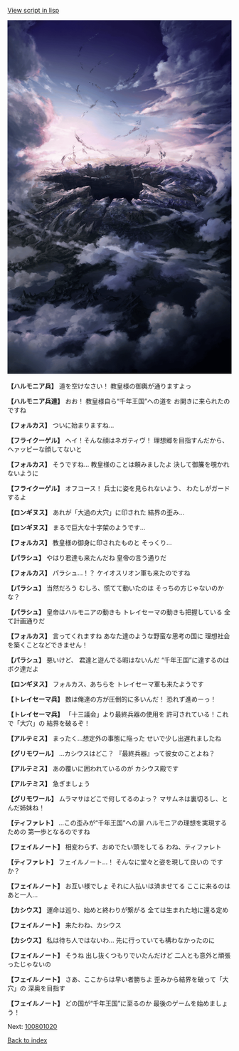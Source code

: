 [View script in lisp](../scripts/100801010.txt)

![101_hole.png](../images/backgrounds/101_hole.png)

**【ハルモニア兵】**
道を空けなさい！
教皇様の御輿が通りますよっ

**【ハルモニア兵達】**
おお！
教皇様自ら“千年王国”への道を
お開きに来られたのですね

**【フォルカス】**
ついに始まりますね…

**【フライクーゲル】**
ヘイ！そんな顔はネガティヴ！
理想郷を目指すんだから、
ヘァッピーな顔してないと

**【フォルカス】**
そうですね…
教皇様のことは頼みましたよ
決して御簾を覗かれないように

**【フライクーゲル】**
オフコース！
兵士に姿を見られないよう、
わたしがガードするよ

**【ロンギヌス】**
あれが「大過の大穴」に印された
結界の歪み…

**【ロンギヌス】**
まるで巨大な十字架のようです…

**【フォルカス】**
教皇様の御身に印されたものと
そっくり…

**【パラシュ】**
やはり君達も来たんだね
皇帝の言う通りだ

**【フォルカス】**
パラシュ…！？
ケイオスリオン軍も来たのですね

**【パラシュ】**
当然だろう
むしろ、慌てて動いたのは
そっちの方じゃないのかな？

**【パラシュ】**
皇帝はハルモニアの動きも
トレイセーマの動きも把握している
全て計画通りだ

**【フォルカス】**
言ってくれますね
あなた達のような野蛮な思考の国に
理想社会を築くことなどできません！

**【パラシュ】**
悪いけど、
君達と遊んでる暇はないんだ
“千年王国”に達するのはボク達だよ

**【ロンギヌス】**
フォルカス、あちらを
トレイセーマ軍も来たようです

**【トレイセーマ兵】**
数は俺達の方が圧倒的に多いんだ！
恐れず進めーっ！

**【トレイセーマ兵】**
「十三議会」より最終兵器の使用を
許可されている！これで「大穴」の
結界を破るぞ！

**【アルテミス】**
まったく…想定外の事態に陥った
せいで少し出遅れましたね

**【グリモワール】**
…カシウスはどこ？
『最終兵器』って彼女のことよね？

**【アルテミス】**
あの覆いに囲われているのが
カシウス殿です

**【アルテミス】**
急ぎましょう

**【グリモワール】**
ムラマサはどこで何してるのよっ？
マサムネは裏切るし、とんだ姉妹ね！

**【ティファレト】**
…この歪みが“千年王国”への扉
ハルモニアの理想を実現するための
第一歩となるのですね

**【フェイルノート】**
相変わらず、おめでたい頭をしてる
わね、ティファレト

**【ティファレト】**
フェイルノート…！
そんなに堂々と姿を現して良いの
ですか？

**【フェイルノート】**
お互い様でしょ
それに人払いは済ませてる
ここに来るのはあと一人…

**【カシウス】**
運命は巡り、始めと終わりが繋がる
全ては生まれた地に還る定め

**【フェイルノート】**
来たわね、カシウス

**【カシウス】**
私は待ち人ではないわ…
先に行っていても構わなかったのに

**【フェイルノート】**
そうね
出し抜くつもりでいたんだけど
二人とも意外と頑張ったじゃないの

**【フェイルノート】**
さあ、ここからは早い者勝ちよ
歪みから結界を破って「大穴」の
深奥を目指す

**【フェイルノート】**
どの国が“千年王国”に至るのか
最後のゲームを始めましょう！

Next: [100801020](100801020.md)

[Back to index](index.md)
